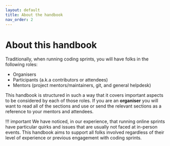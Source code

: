 ```yaml
---
layout: default
title: About the handbook
nav_order: 2
---
```


# About this handbook

Traditionally, when running coding sprints, you will have folks in the following roles:

- Organisers
- Participants (a.k.a contributors or attendees)
- Mentors (project mentors/maintainers, git, and general helpdesk)

This handbook is structured in such a way that it covers important aspects to be considered by each of those roles.
If you are an **organiser** you will want to read all of the sections and use or send the relevant sections as a reference to your mentors and attendees.

!!! important
    We have noticed, in our experience, that running online sprints have particular quirks and issues that are usually not faced at in-person events. This handbook aims to support all folks involved regardless of their level of experience or previous engagement with coding sprints.
